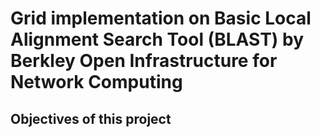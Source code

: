 # Grid implementation on Basic Local Alignment Search Tool (BLAST) by Berkley Open Infrastructure for Network Computing

## Objectives of this project
